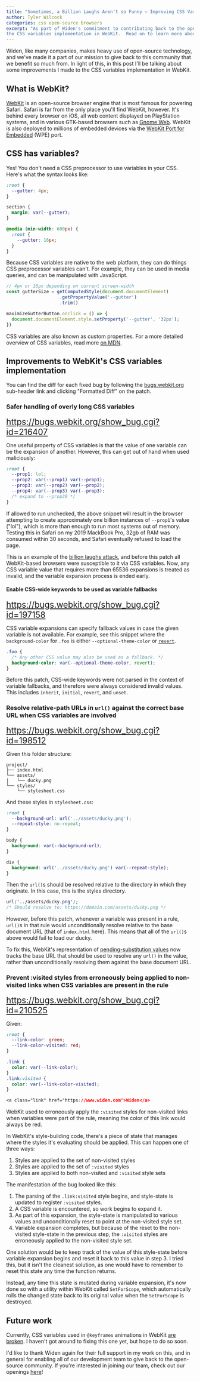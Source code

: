 ```yaml
---
title: "Sometimes, a Billion Laughs Aren't so Funny — Improving CSS Variables in WebKit"
author: Tyler Wilcock
categories: css open-source browsers
excerpt: "As part of Widen's commitment to contributing back to the open-source community, we have sponsored work to improve
the CSS variables implementation in WebKit.  Read on to learn more about CSS variables and how they're implemented in WebKit."
---
```


<style>
.bugzilla-subheader {
  font-size: 1.4rem;
}
</style>

Widen, like many companies, makes heavy use of open-source technology, and we've made it a part of our mission to give back to this community that we benefit so much from. In light of this, in this post I'll be talking about some improvements I made to the CSS variables implementation in WebKit.

## What is WebKit?

[WebKit](https://webkit.org/) is an open-source browser engine that is most famous for powering Safari.  Safari is far from the only place
 you'll find WebKit, however.  It's behind every browser on iOS, all web content displayed on PlayStation systems, and in various GTK-based browsers
such as [Gnome Web](https://github.com/GNOME/epiphany).  WebKit is also deployed to millions of embedded
devices via the [WebKit Port for Embedded](https://webkit.org/wpe/) (WPE) port.

## CSS has variables?

Yes!  You don't need a CSS preprocessor to use variables in your CSS.  Here's what the syntax looks like:

```css
:root {
  --gutter: 4px;
}

section {
  margin: var(--gutter);
}

@media (min-width: 600px) {
  :root {
    --gutter: 16px;
  }
}
```

Because CSS variables are native to the web platform, they can do things CSS preprocessor variables can't.  For example,
they can be used in media queries, and can be manipulated with JavaScript.

```javascript
// 4px or 16px depending on current screen-width
const gutterSize = getComputedStyle(document.documentElement)
                    .getPropertyValue('--gutter')
                    .trim()

maximizeGutterButton.onclick = () => {
  document.documentElement.style.setProperty('--gutter', '32px');
})
```

CSS variables are also known as custom properties.  For a more detailed overview of CSS variables, read more [on MDN](https://developer.mozilla.org/en-US/docs/Web/CSS/Using_CSS_custom_properties).

## Improvements to WebKit's CSS variables implementation

You can find the diff for each fixed bug by following the <a href="https://bugs.webkit.org">bugs.webkit.org</a> sub-header link and clicking "Formatted Diff" on the
patch.

### Safer handling of overly long CSS variables
<div class="bugzilla-subheader"><a href="https://bugs.webkit.org/show_bug.cgi?id=216407">https://bugs.webkit.org/show_bug.cgi?id=216407</a></div>

One useful property of CSS variables is that the value of one variable can be the expansion of another. However, this can get out of hand when used maliciously:

```css
:root {
  --prop1: lol;
  --prop2: var(--prop1) var(--prop1);
  --prop3: var(--prop2) var(--prop2);
  --prop4: var(--prop3) var(--prop3);
  /* expand to --prop30 */
}
```

If allowed to run unchecked, the above snippet will result in the browser attempting to create approximately one billion instances of `--prop1`'s value ("lol"),
which is more than enough to run most systems out of memory.  Testing this in Safari on my 2019 MackBook Pro, 32gb of RAM was consumed within 30 seconds, and Safari eventually refused to load the page.

This is an example of the [billion laughs attack](https://en.wikipedia.org/wiki/Billion_laughs_attack), and before this patch all WebKit-based browsers were susceptible to it via CSS variables.  Now, any CSS variable value that requires more than 65536 expansions is treated as invalid, and the variable expansion process is ended early.

#### Enable CSS-wide keywords to be used as variable fallbacks
<div class="bugzilla-subheader"><a href="https://bugs.webkit.org/show_bug.cgi?id=197158">https://bugs.webkit.org/show_bug.cgi?id=197158</a></div>

CSS variable expansions can specify fallback values in case the given variable is not available.  For example, see this
snippet where the `background-color` for `.foo` is either `--optional-theme-color` or [`revert`](https://developer.mozilla.org/en-US/docs/Web/CSS/revert).

```css
.foo {
  /* Any other CSS value may also be used as a fallback. */
  background-color: var(--optional-theme-color, revert);
}
```

Before this patch, CSS-wide keywords were not parsed in the context of variable fallbacks, and therefore were always considered invalid values.  This
includes `inherit`, `initial`, `revert`, and `unset`.

### Resolve relative-path URLs in `url()` against the correct base URL when CSS variables are involved
<div class="bugzilla-subheader"><a href="https://bugs.webkit.org/show_bug.cgi?id=198512">https://bugs.webkit.org/show_bug.cgi?id=198512</a></div>

Given this folder structure:

```
project/
├── index.html
└── assets/
|   └── ducky.png
└── styles/
    └── stylesheet.css
```

And these styles in `stylesheet.css`:

```css
:root {
  --background-url: url('../assets/ducky.png');
  --repeat-style: no-repeat;
}

body {
  background: var(--background-url);
}

div {
  background: url('../assets/ducky.png') var(--repeat-style);
}
```

Then the `url()`s should be resolved relative to the directory in which they originate.  In this case, this is the styles directory.

```css
url('../assets/ducky.png');
/* Should resolve to: https://domain.com/assets/ducky.png */
```

However, before this patch, whenever a variable was present in a rule, `url()`s in that rule would unconditionally resolve relative to the base document URL (that of `index.html` here).
This means that all of the `url()`s above would fail to load our ducky.

To fix this, WebKit's representation of [pending-substitution values](https://drafts.csswg.org/css-variables/#pending-substitution-value) now
tracks the base URL that should be used to resolve any `url()` in the value, rather than unconditionally resolving them against the
base document URL.

### Prevent :visited styles from erroneously being applied to non-visited links when CSS variables are present in the rule
<div class="bugzilla-subheader"><a href="https://bugs.webkit.org/show_bug.cgi?id=210525">https://bugs.webkit.org/show_bug.cgi?id=210525</a></div>

Given:

```css
:root {
  --link-color: green;
  --link-color-visited: red;
}

.link {
  color: var(--link-color);
}
.link:visited {
  color: var(--link-color-visited);
}

<a class="link" href="https://www.widen.com">Widen</a>
```

WebKit used to erroneously apply the `:visited` styles for non-visited links when variables were part of the rule, meaning
the color of this link would always be red.

In WebKit's style-building code, there's a piece of state that manages where the styles it's evaluating should be applied.  This can happen one of three ways:

  1. Styles are applied to the set of non-visited styles
  1. Styles are applied to the set of `:visited` styles
  1. Styles are applied to both non-visited and `:visited` style sets

The manifestation of the bug looked like this:

  1. The parsing of the `.link:visited` style begins, and style-state is updated to register `:visited` styles.
  2. A CSS variable is encountered, so work begins to expand it.
  3. As part of this expansion, the style-state is manipulated to various values and unconditionally reset
  to point at the non-visited style set.
  4. Variable expansion completes, but because of the reset to the non-visited style-state in the previous step,
  the `:visited` styles are erroneously applied to the non-visited style set.

One solution would be to keep track of the value of this style-state before variable expansion begins and reset it back to this
value in step 3.  I tried this, but it isn't the cleanest solution, as one would have to remember to reset this state
any time the function returns.

Instead, any time this state is mutated during variable expansion, it's now done so with a utility within WebKit called
`SetForScope`, which automatically rolls the changed state back to its original value when the `SetForScope` is destroyed.

## Future work

Currently, CSS variables used in `@keyframes` animations in WebKit [are broken](https://bugs.webkit.org/show_bug.cgi?id=201736).
I haven't got around to fixing this one yet, but hope to do so soon.

I'd like to thank Widen again for their full support in my work on this, and in general for enabling all of our development team
to give back to the open-source community.  If you're interested in joining our team, check out our openings [here](https://www.widen.com/careers)!


